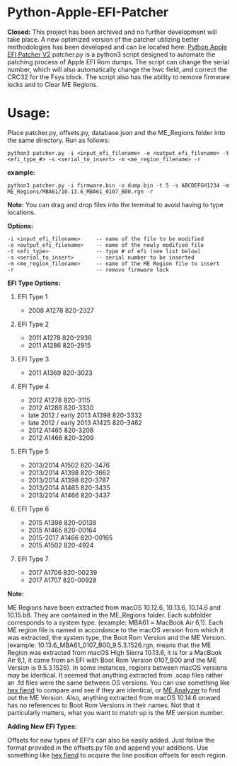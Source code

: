 # Python-Apple-EFI-Patcher

__Closed:__ 
This project has been archived and no further development will take place. A new optimized version of the patcher utilizing better methodologies has been developed and can be located here: [Python Apple EFI Patcher V2](https://github.com/sadponyguerillaboy/Python-Apple-EFI-Patcher-V2)
patcher.py is a python3 script designed to automate the patching process of Apple EFI Rom dumps. The script can change the serial number, which will also automatically change the hwc field, and correct the CRC32 for the Fsys block. The script also has the ability to remove firmware locks and to Clear ME Regions.

# Usage:
Place patcher.py, offsets.py, database.json and the ME_Regions folder into the same directory. Run as follows:

```
python3 patcher.py -i <input_efi_filename> -o <output_efi_filename> -t <efi_type_#> -s <serial_to_insert> -m <me_region_filename> -r
```

__example:__ 
```
python3 patcher.py -i firmware.bin -o dump.bin -t 5 -s ABCDEFGH1234 -m ME_Regions/MBA61/10.13.6_MBA61_0107_B00.rgn -r
```

__Note:__ You can drag and drop files into the terminal to avoid having to type locations.

__Options:__
```
-i <input_efi_filename>     -- name of the file to be modified
-o <output_efi_filename>    -- name of the newly modified file
-t <efi_type>               -- type # of efi (see list below)
-s <serial_to_insert>       -- serial number to be inserted
-m <me_region_filename>     -- name of the ME Region file to insert
-r                          -- remove firmware lock
```

__EFI Type Options:__

1. EFI Type 1
   - 2008 A1278 820-2327

2. EFI Type 2
   - 2011 A1278 820-2936
   - 2011 A1286 820-2915

3. EFI Type 3
   - 2011 A1369 820-3023

4. EFI Type 4 
   - 2012 A1278 820-3115
   - 2012 A1286 820-3330
   - late 2012 / early 2013 A1398 820-3332
   - late 2012 / early 2013 A1425 820-3462
   - 2012 A1465 820-3208
   - 2012 A1466 820-3209

5. EFI Type 5
   - 2013/2014 A1502 820-3476
   - 2013/2014 A1398 820-3662
   - 2013/2014 A1398 820-3787
   - 2013/2014 A1465 820-3435
   - 2013/2014 A1466 820-3437

6. EFI Type 6
   - 2015 A1398 820-00138
   - 2015 A1465 820-00164
   - 2015-2017 A1466 820-00165
   - 2015 A1502 820-4924

7. EFI Type 7
   - 2017 A1706 820-00239
   - 2017 A1707 820-00928

__Note:__ 

ME Regions have been extracted from macOS 10.12.6, 10.13.6, 10.14.6 and 10.15.b8. They are contained in the ME_Regions folder. Each subfolder corresponds to a system type. (example: MBA61 = MacBook Air 6,1). Each ME region file is named in accordance to the macOS version from which it was extracted, the system type, the Boot Rom Version and the ME Version. (example: 10.13.6_MBA61_0107_B00_9.5.3.1526.rgn, means that the ME Region was extracted from macOS High Sierra 10.13.6, it is for a MacBook Air 6,1, it came from an EFI with Boot Rom Version 0107_B00 and the ME Version is 9.5.3.1526). In some instances, regions between macOS versions may be identical. It seemed that anything extracted from .scap files rather an .fd files were the same between OS versions. You can use something like <a href="https://ridiculousfish.com/hexfiend/">hex fiend</a> to compare and see if they are identical, or <a href="https://github.com/platomav/MEAnalyzer">ME Analyzer</a> to find out the ME Version. Also, anything extracted from macOS 10.14.6 onward has no references to Boot Rom Versions in their names. Not that it particularly matters, what you want to match up is the ME version number.

__Adding New EFI Types:__

Offsets for new types of EFI's can also be easily added. Just follow the format provided in the offsets.py file and append your additions. Use something like <a href="https://ridiculousfish.com/hexfiend/">hex fiend</a> to acquire the line position offsets for each region.
